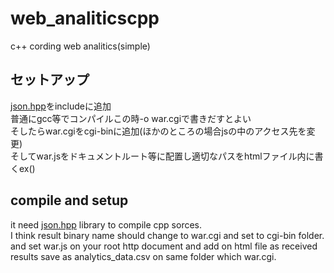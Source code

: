 # web_analiticscpp
c++ cording web analitics(simple)

## セットアップ
[json.hpp](https://github.com/nlohmann/json)をincludeに追加  
普通にgcc等でコンパイルこの時-o war.cgiで書きだすとよい  
そしたらwar.cgiをcgi-binに追加(ほかのところの場合jsの中のアクセス先を変更)  
そしてwar.jsをドキュメントルート等に配置し適切なパスをhtmlファイル内に書くex(<script defer src='/war.js'></script>)

## compile and setup

it need [json.hpp](https://github.com/nlohmann/json) library to compile cpp sorces.  
I think result binary name should change to war.cgi and set to cgi-bin folder.  
and set war.js on your root http document and add on html file as <script defer src='/war.js'></script>
received results save as analytics_data.csv on same folder which war.cgi.  
